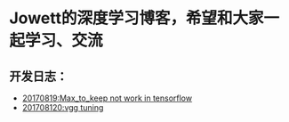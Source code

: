 # Jowett的深度学习博客，希望和大家一起学习、交流

## 开发日志：
- [20170819:Max_to_keep not work in tensorflow](/daily_reports/work_around_max_to_keep_not_work.md) 
- [201708120:vgg tuning](/daily_reports/20170820_vgg_tuning.md)





